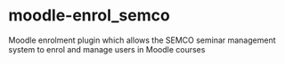 # moodle-enrol_semco
Moodle enrolment plugin which allows the SEMCO seminar management system to enrol and manage users in Moodle courses
